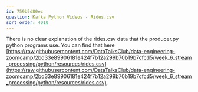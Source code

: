 ```yaml
---
id: 759b5d80ec
question: Kafka Python Videos - Rides.csv
sort_order: 4010
---
```


There is no clear explanation of the rides.csv data that the producer.py python programs use. You can find that here [https://raw.githubusercontent.com/DataTalksClub/data-engineering-zoomcamp/2bd33e89906181e424f7b12a299b70b19b7cfcd5/week_6_stream_processing/python/resources/rides.csv](https://raw.githubusercontent.com/DataTalksClub/data-engineering-zoomcamp/2bd33e89906181e424f7b12a299b70b19b7cfcd5/week_6_stream_processing/python/resources/rides.csv).

